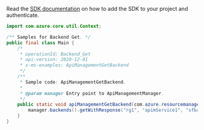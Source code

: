 Read the [SDK documentation](https://github.com/Azure/azure-sdk-for-java/blob/azure-resourcemanager-apimanagement_1.0.0-beta.2/sdk/apimanagement/azure-resourcemanager-apimanagement/README.md) on how to add the SDK to your project and authenticate.

```java
import com.azure.core.util.Context;

/** Samples for Backend Get. */
public final class Main {
    /*
     * operationId: Backend_Get
     * api-version: 2020-12-01
     * x-ms-examples: ApiManagementGetBackend
     */
    /**
     * Sample code: ApiManagementGetBackend.
     *
     * @param manager Entry point to ApiManagementManager.
     */
    public static void apiManagementGetBackend(com.azure.resourcemanager.apimanagement.ApiManagementManager manager) {
        manager.backends().getWithResponse("rg1", "apimService1", "sfbackend", Context.NONE);
    }
}
```
